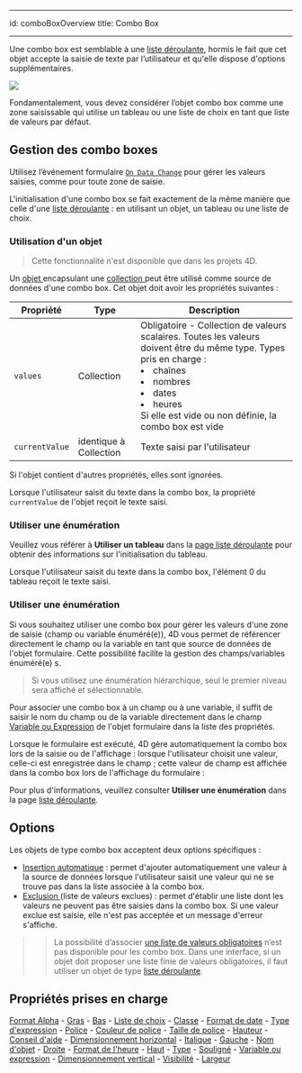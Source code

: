 - - -
id: comboBoxOverview title: Combo Box
- - -

Une combo box est semblable à une [liste déroulante](dropdownList_Overview.md#overview), hormis le fait que cet objet accepte la saisie de texte par l’utilisateur et qu'elle dispose d'options supplémentaires.

![](../assets/en/FormObjects/combo_box.png)

Fondamentalement, vous devez considérer l’objet combo box comme une zone saisissable qui utilise un tableau ou une liste de choix en tant que liste de valeurs par défaut.

## Gestion des combo boxes

Utilisez l’événement formulaire [`On Data Change`](Events/onDataChange.md) pour gérer les valeurs saisies, comme pour toute zone de saisie.

L'initialisation d'une combo box se fait exactement de la même manière que celle d'une [liste déroulante](dropdownList_Overview.md#overview) : en utilisant un objet, un tableau ou une liste de choix.

### Utilisation d'un objet

> Cette fonctionnalité n'est disponible que dans les projets 4D.

Un [objet ](Concepts/dt_object.md) encapsulant une [collection ](../Concepts/dt_collection.md) peut être utilisé comme source de données d'une combo box. Cet objet doit avoir les propriétés suivantes :

| Propriété      | Type                   | Description                                                                                                                                                                                                                                                                   |
| -------------- | ---------------------- | ----------------------------------------------------------------------------------------------------------------------------------------------------------------------------------------------------------------------------------------------------------------------------- |
| `values`       | Collection             | Obligatoire - Collection de valeurs scalaires. Toutes les valeurs doivent être du même type. Types pris en charge :<li>chaînes</li><li>nombres</li><li>dates</li><li>heures</li>Si elle est vide ou non définie, la combo box est vide |
| `currentValue` | identique à Collection | Texte saisi par l'utilisateur                                                                                                                                                                                                                                                 |

Si l'objet contient d'autres propriétés, elles sont ignorées.

Lorsque l'utilisateur saisit du texte dans la combo box, la propriété `currentValue` de l'objet reçoit le texte saisi.

### Utiliser une énumération

Veuillez vous référer à **Utiliser un tableau** dans la [page liste déroulante](dropdownList_Overview.md#using-an-array) pour obtenir des informations sur l'initialisation du tableau.

Lorsque l'utilisateur saisit du texte dans la combo box, l'élément 0 du tableau reçoit le texte saisi.

### Utiliser une énumération

Si vous souhaitez utiliser une combo box pour gérer les valeurs d'une zone de saisie (champ ou variable énuméré(e)), 4D vous permet de référencer directement le champ ou la variable en tant que source de données de l'objet formulaire. Cette possibilité facilite la gestion des champs/variables énuméré(e) s.
> Si vous utilisez une énumération hiérarchique, seul le premier niveau sera affiché et sélectionnable.

Pour associer une combo box à un champ ou à une variable, il suffit de saisir le nom du champ ou de la variable directement dans le champ [Variable ou Expression](properties_Object.md#variable-or-expression) de l'objet formulaire dans la liste des propriétés.

Lorsque le formulaire est exécuté, 4D gère automatiquement la combo box lors de la saisie ou de l'affichage : lorsque l'utilisateur choisit une valeur, celle-ci est enregistrée dans le champ ; cette valeur de champ est affichée dans la combo box lors de l'affichage du formulaire :

Pour plus d'informations, veuillez consulter **Utiliser une énumération** dans la page [liste déroulante](dropdownList_Overview.md#using-a-choice-list).


## Options

Les objets de type combo box acceptent deux options spécifiques :

- [Insertion automatique](properties_DataSource.md#automatic-insertion) : permet d'ajouter automatiquement une valeur à la source de données lorsque l'utilisateur saisit une valeur qui ne se trouve pas dans la liste associée à la combo box.
- [Exclusion ](properties_RangeOfValues.md#excluded-list) (liste de valeurs exclues) : permet d'établir une liste dont les valeurs ne peuvent pas être saisies dans la combo box. Si une valeur exclue est saisie, elle n'est pas acceptée et un message d'erreur s'affiche.
> > La possibilité d’associer [une liste de valeurs obligatoires](properties_RangeOfValues.md#required-list) n’est pas disponible pour les combo box. Dans une interface, si un objet doit proposer une liste finie de valeurs obligatoires, il faut utiliser un objet de type [liste déroulante](dropdownList_Overview.md#overview).

## Propriétés prises en charge
[Format Alpha](properties_Display.md#alpha-format) - [Gras](properties_Text.md#bold) - [Bas](properties_CoordinatesAndSizing.md#bottom) - [Liste de choix](properties_DataSource.md#choice-list) - [Classe](properties_Object.md#css-class) - [Format de date](properties_Display.md#date-format) - [Type d'expression](properties_Object.md#expression-type) - [Police](properties_Text.md#font) - [Couleur de police](properties_Text.md#font-color) - [Taille de police](properties_Text.md#font-size) - [Hauteur](properties_CoordinatesAndSizing.md#height) - [Conseil d'aide](properties_Help.md#help-tip) - [Dimensionnement horizontal](properties_ResizingOptions.md#horizontal-sizing) - [Italique](properties_Text.md#italic) - [Gauche](properties_CoordinatesAndSizing.md#left) - [Nom d'objet](properties_Object.md#object-name) - [Droite](properties_CoordinatesAndSizing.md#right) - [Format de l'heure](properties_Display.md#time-format) - [Haut](properties_CoordinatesAndSizing.md#top) - [Type](properties_Object.md#type) - [Souligné](properties_Text.md#underline) - [Variable ou expression](properties_Object.md#variable-or-expression) - [Dimensionnement vertical](properties_ResizingOptions.md#vertical-sizing) - [Visibilité](properties_Display.md#visibility) - [Largeur](properties_CoordinatesAndSizing.md#width)  